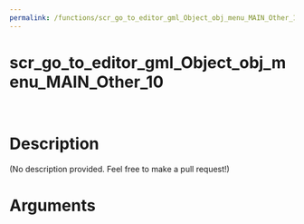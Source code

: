 ```yaml
---
permalink: /functions/scr_go_to_editor_gml_Object_obj_menu_MAIN_Other_10
---
```

# scr_go_to_editor_gml_Object_obj_menu_MAIN_Other_10  
&nbsp;  
# Description  
(No description provided. Feel free to make a pull request!) 
&nbsp;  
# Arguments


